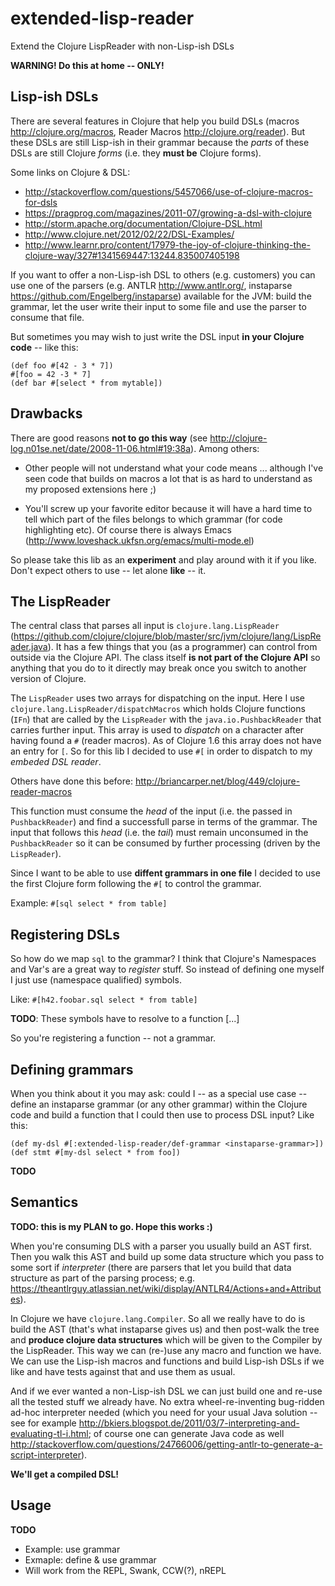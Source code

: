 # extended-lisp-reader

Extend the Clojure LispReader with non-Lisp-ish DSLs

**WARNING! Do this at home -- ONLY!**

## Lisp-ish DSLs

There are several features in Clojure that help you build DSLs (macros
http://clojure.org/macros, Reader Macros
http://clojure.org/reader). But these DSLs are still Lisp-ish in their
grammar because the *parts* of these DSLs are still Clojure *forms*
(i.e. they **must be** Clojure forms).

Some links on Clojure & DSL:

* http://stackoverflow.com/questions/5457066/use-of-clojure-macros-for-dsls
* https://pragprog.com/magazines/2011-07/growing-a-dsl-with-clojure
* http://storm.apache.org/documentation/Clojure-DSL.html
* http://www.clojure.net/2012/02/22/DSL-Examples/
* http://www.learnr.pro/content/17979-the-joy-of-clojure-thinking-the-clojure-way/327#1341569447:13244.835007405198

If you want to offer a non-Lisp-ish DSL to others (e.g. customers) you
can use one of the parsers (e.g. ANTLR http://www.antlr.org/,
instaparse https://github.com/Engelberg/instaparse) available for the
JVM: build the grammar, let the user write their input to some file
and use the parser to consume that file.

But sometimes you may wish to just write the DSL input **in your
Clojure code** -- like this:

	(def foo #[42 - 3 * 7])
	#[foo = 42 -3 * 7]
	(def bar #[select * from mytable])

## Drawbacks

There are good reasons **not to go this way** (see
http://clojure-log.n01se.net/date/2008-11-06.html#19:38a). Among
others:

* Other people will not understand what your code means ... although
  I've seen code that builds on macros a lot that is as hard to
  understand as my proposed extensions here ;)

* You'll screw up your favorite editor because it will have a hard
  time to tell which part of the files belongs to which grammar (for
  code highlighting etc). Of course there is always Emacs
  (http://www.loveshack.ukfsn.org/emacs/multi-mode.el)

So please take this lib as an **experiment** and play around with it
if you like. Don't expect others to use -- let alone **like** -- it.

## The LispReader

The central class that parses all input 
is ```clojure.lang.LispReader```
(https://github.com/clojure/clojure/blob/master/src/jvm/clojure/lang/LispReader.java). It
has a few things that you (as a programmer) can control from outside
via the Clojure API. The class itself **is not part of the Clojure
API** so anything that you do to it directly may break once you switch
to another version of Clojure.

The ```LispReader``` uses two arrays for dispatching on the
input. Here I use ```clojure.lang.LispReader/dispatchMacros``` which
holds Clojure functions (```IFn```) that are called by
the ```LispReader``` with the ```java.io.PushbackReader``` that carries
further input. This array is used to *dispatch* on a character after
having found a ```#``` (reader macros). As of Clojure 1.6 this array
does not have an entry 
for ```[```. So for this lib I decided to use ```#[``` in order to dispatch to my *embeded DSL reader*.

Others have done this before: http://briancarper.net/blog/449/clojure-reader-macros

This function must consume the *head* of the input (i.e. the
passed in ```PushbackReader```) and find a successfull parse in
terms of the grammar. The input that follows this *head* (i.e.
the *tail*) must remain unconsumed in the ```PushbackReader``` so it can be
consumed by further processing (driven by the ```LispReader```).

Since I want to be able to use **diffent grammars in one file**
I decided to use the first Clojure form following the ```#[``` to control the grammar.

Example: ```#[sql select * from table]```

## Registering DSLs

So how do we map ```sql``` to the grammar? I think that Clojure's
Namespaces and Var's are a great way to *register* stuff. So instead
of defining one myself I just use (namespace qualified) symbols.

Like: ```#[h42.foobar.sql select * from table]```

**TODO**: These symbols have to resolve to a function [...]

So you're registering a function -- not a grammar.

## Defining grammars

When you think about it you may ask: could I -- as a special use case
-- define an instaparse grammar (or any other grammar) within the
Clojure code and build a function that I could then use to process DSL
input? Like this:

	(def my-dsl #[:extended-lisp-reader/def-grammar <instaparse-grammar>])
	(def stmt #[my-dsl select * from foo])

**TODO**

## Semantics

**TODO: this is my PLAN to go. Hope this works :)**

When you're consuming DLS with a parser you usually build an AST
first. Then you walk this AST and build up some data structure which
you pass to some sort if *interpreter* (there are parsers that let you
build that data structure as part of the parsing process;
e.g. https://theantlrguy.atlassian.net/wiki/display/ANTLR4/Actions+and+Attributes).

In Clojure we have ```clojure.lang.Compiler```. So all we really have
to do is build the AST (that's what instaparse gives us) and then
post-walk the tree and **produce clojure data structures** which will
be given to the Compiler by the LispReader. This way we can (re-)use
any macro and function we have. We can use the Lisp-ish macros and
functions and build Lisp-ish DSLs if we like and have tests against
that and use them as usual.

And if we ever wanted a non-Lisp-ish DSL we can just build one and
re-use all the tested stuff we already have. No extra
wheel-re-inventing bug-ridden ad-hoc interpreter needed (which you
need for your usual Java solution -- see for example
http://bkiers.blogspot.de/2011/03/7-interpreting-and-evaluating-tl-i.html;
of course one can generate Java code as well
http://stackoverflow.com/questions/24766006/getting-antlr-to-generate-a-script-interpreter).

**We'll get a compiled DSL!**

## Usage

**TODO**

* Example: use grammar
* Exmaple: define & use grammar
* Will work from the REPL, Swank, CCW(?), nREPL



